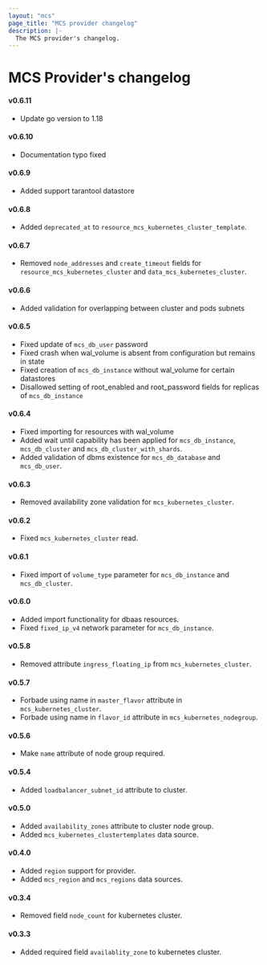 ```yaml
---
layout: "mcs"
page_title: "MCS provider changelog"
description: |-
  The MCS provider's changelog.
---
```


# MCS Provider's changelog
#### v0.6.11
- Update go version to 1.18

#### v0.6.10
- Documentation typo fixed

#### v0.6.9
- Added support tarantool datastore

#### v0.6.8
- Added `deprecated_at` to `resource_mcs_kubernetes_cluster_template`.

#### v0.6.7
- Removed `node_addresses` and `create_timeout` fields for `resource_mcs_kubernetes_cluster` and `data_mcs_kubernetes_cluster`.

#### v0.6.6
- Added validation for overlapping between cluster and pods subnets

#### v0.6.5
- Fixed update of `mcs_db_user` password
- Fixed crash when wal_volume is absent from configuration but remains in state
- Fixed creation of `mcs_db_instance` without wal_volume for certain datastores
- Disallowed setting of root_enabled and root_password fields for replicas of `mcs_db_instance`

#### v0.6.4
- Fixed importing for resources with wal_volume
- Added wait until capability has been applied for `mcs_db_instance`, `mcs_db_cluster` and `mcs_db_cluster_with_shards`.
- Added validation of dbms existence for `mcs_db_database` and `mcs_db_user`.

#### v0.6.3
- Removed availability zone validation for `mcs_kubernetes_cluster`.

#### v0.6.2
- Fixed `mcs_kubernetes_cluster` read.

#### v0.6.1
- Fixed import of `volume_type` parameter for `mcs_db_instance` and `mcs_db_cluster`.

#### v0.6.0
- Added import functionality for dbaas resources.
- Fixed `fixed_ip_v4` network parameter for `mcs_db_instance`.

#### v0.5.8
- Removed attribute `ingress_floating_ip` from `mcs_kubernetes_cluster`.

#### v0.5.7
- Forbade using name in `master_flavor` attribute in `mcs_kubernetes_cluster`.
- Forbade using name in `flavor_id` attribute in `mcs_kubernetes_nodegroup`.

#### v0.5.6
- Make `name` attribute of node group required.

#### v0.5.4
- Added `loadbalancer_subnet_id` attribute to cluster.

#### v0.5.0
- Added `availability_zones` attribute to cluster node group.
- Added `mcs_kubernetes_clustertemplates` data source.

#### v0.4.0
- Added `region` support for provider.
- Added `mcs_region` and `mcs_regions` data sources.

#### v0.3.4
- Removed field `node_count` for kubernetes cluster.

#### v0.3.3
- Added required field `availablity_zone` to kubernetes cluster.
